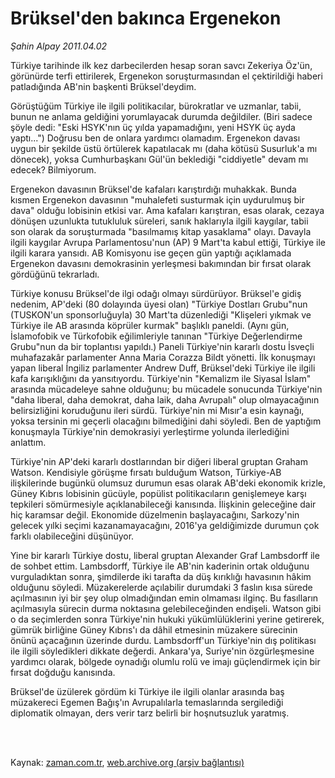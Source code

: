 # Brüksel'den bakınca Ergenekon

*Şahin Alpay 2011.04.02*

<td class="columnist-detail">
<p>Türkiye tarihinde ilk kez darbecilerden hesap soran savcı Zekeriya Öz'ün, görünürde terfi ettirilerek, Ergenekon soruşturmasından el çektirildiği haberi patladığında AB'nin başkenti Brüksel'deydim.</p>
<p>
<div id="haberMetinDiv">
<p>Görüştüğüm Türkiye ile ilgili politikacılar, bürokratlar ve uzmanlar, tabii, bunun ne anlama geldiğini yorumlayacak durumda değildiler. (Biri sadece şöyle dedi: "Eski HSYK'nın üç yılda yapamadığını, yeni HSYK üç ayda yaptı...") Doğrusu ben de onlara yardımcı olamadım. Ergenekon davası uygun bir şekilde üstü örtülerek kapatılacak mı (daha kötüsü Susurluk'a mı dönecek), yoksa Cumhurbaşkanı Gül'ün beklediği "ciddiyetle" devam mı edecek? Bilmiyorum.
<p>Ergenekon davasının Brüksel'de kafaları karıştırdığı muhakkak. Bunda kısmen Ergenekon davasının "muhalefeti susturmak için uydurulmuş bir dava" olduğu lobisinin etkisi var. Ama kafaları karıştıran, esas olarak, cezaya dönüşen uzunlukta tutukluluk süreleri, sanık haklarıyla ilgili kaygılar, tabii son olarak da soruşturmada "basılmamış kitap yasaklama" olayı. Davayla ilgili kaygılar Avrupa Parlamentosu'nun (AP) 9 Mart'ta kabul ettiği, Türkiye ile ilgili karara yansıdı. AB Komisyonu ise geçen gün yaptığı açıklamada Ergenekon davasını demokrasinin yerleşmesi bakımından bir fırsat olarak gördüğünü tekrarladı.
<p>Türkiye konusu Brüksel'de ilgi odağı olmayı sürdürüyor. Brüksel'e gidiş nedenim, AP'deki (80 dolayında üyesi olan) "Türkiye Dostları Grubu"nun (TUSKON'un sponsorluğuyla) 30 Mart'ta düzenlediği "Klişeleri yıkmak ve Türkiye ile AB arasında köprüler kurmak" başlıklı paneldi. (Aynı gün, İslamofobik ve Türkofobik eğilimleriyle tanınan "Türkiye Değerlendirme Grubu"nun da bir toplantısı yapıldı.) Paneli Türkiye'nin kararlı dostu İsveçli muhafazakâr parlamenter Anna Maria Corazza Bildt yönetti. İlk konuşmayı yapan liberal İngiliz parlamenter Andrew Duff, Brüksel'deki Türkiye ile ilgili kafa karışıklığını da yansıtıyordu. Türkiye'nin "Kemalizm ile Siyasal İslam" arasında mücadeleye sahne olduğunu; bu mücadele sonucunda Türkiye'nin "daha liberal, daha demokrat, daha laik, daha Avrupalı" olup olmayacağının belirsizliğini koruduğunu ileri sürdü. Türkiye'nin mi Mısır'a esin kaynağı, yoksa tersinin mi geçerli olacağını bilmediğini dahi söyledi. Ben de yaptığım konuşmayla Türkiye'nin demokrasiyi yerleştirme yolunda ilerlediğini anlattım.
<p>Türkiye'nin AP'deki kararlı dostlarından bir diğeri liberal gruptan Graham Watson. Kendisiyle görüşme fırsatı bulduğum Watson, Türkiye-AB ilişkilerinde bugünkü olumsuz durumun esas olarak AB'deki ekonomik krizle, Güney Kıbrıs lobisinin gücüyle, popülist politikacıların genişlemeye karşı tepkileri sömürmesiyle açıklanabileceği kanısında. İlişkinin geleceğine dair hiç karamsar değil. Ekonomide düzelmenin başlayacağını, Sarkozy'nin gelecek yılki seçimi kazanamayacağını, 2016'ya geldiğimizde durumun çok farklı olabileceğini düşünüyor.
<p>Yine bir kararlı Türkiye dostu, liberal gruptan Alexander Graf Lambsdorff ile de sohbet ettim. Lambsdorff, Türkiye ile AB'nin kaderinin ortak olduğunu vurguladıktan sonra, şimdilerde iki tarafta da düş kırıklığı havasının hâkim olduğunu söyledi. Müzakerelerde açılabilir durumdaki 3 faslın kısa sürede açılmasının iyi bir şey olup olmadığından emin olmaması ilginç. Bu fasılların açılmasıyla sürecin durma noktasına gelebileceğinden endişeli. Watson gibi o da seçimlerden sonra Türkiye'nin hukuki yükümlülüklerini yerine getirerek, gümrük birliğine Güney Kıbrıs'ı da dâhil etmesinin müzakere sürecinin önünü açacağının üzerinde durdu. Lambsdorff'un Türkiye'nin dış politikası ile ilgili söyledikleri dikkate değerdi. Ankara'ya, Suriye'nin özgürleşmesine yardımcı olarak, bölgede oynadığı olumlu rolü ve imajı güçlendirmek için bir fırsat doğduğu kanısında.
<p>Brüksel'de üzülerek gördüm ki Türkiye ile ilgili olanlar arasında baş müzakereci Egemen Bağış'ın Avrupalılarla temaslarında sergilediği diplomatik olmayan, ders verir tarz belirli bir hoşnutsuzluk yaratmış.</p></p></p></p></p></p></div>
</p>


<p><br>
		 </br></p></td>

Kaynak: [zaman.com.tr](http://zaman.com.tr/yazar.do?yazino=1116143), [web.archive.org (arşiv bağlantısı)](http://web.archive.org/web/20110411153646/http://zaman.com.tr:80/yazar.do?yazino=1116143)
